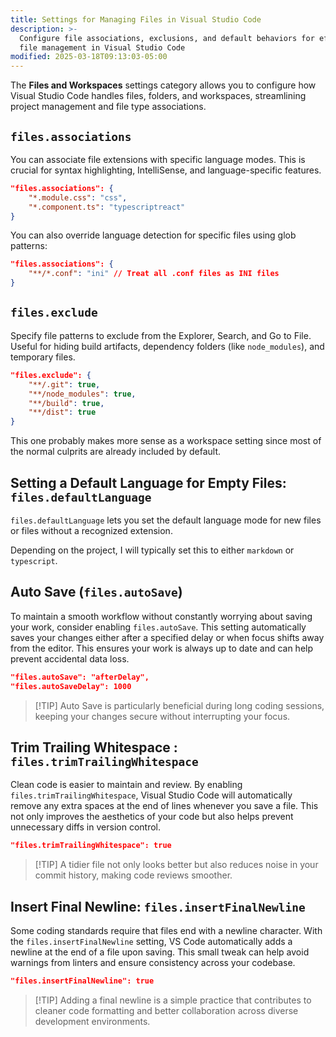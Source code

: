 ```yaml
---
title: Settings for Managing Files in Visual Studio Code
description: >-
  Configure file associations, exclusions, and default behaviors for efficient
  file management in Visual Studio Code
modified: 2025-03-18T09:13:03-05:00
---
```


The **Files and Workspaces** settings category allows you to configure how Visual Studio Code handles files, folders, and workspaces, streamlining project management and file type associations.

## `files.associations`

You can associate file extensions with specific language modes. This is crucial for syntax highlighting, IntelliSense, and language-specific features.

```json
"files.associations": {
	"*.module.css": "css",
	"*.component.ts": "typescriptreact"
}
```

You can also override language detection for specific files using glob patterns:

```json
"files.associations": {
	"**/*.conf": "ini" // Treat all .conf files as INI files
}
```

## `files.exclude`

Specify file patterns to exclude from the Explorer, Search, and Go to File. Useful for hiding build artifacts, dependency folders (like `node_modules`), and temporary files.

```json
"files.exclude": {
    "**/.git": true,
    "**/node_modules": true,
    "**/build": true,
    "**/dist": true
}
```

This one probably makes more sense as a workspace setting since most of the normal culprits are already included by default.

## Setting a Default Language for Empty Files: `files.defaultLanguage`

`files.defaultLanguage` lets you set the default language mode for new files or files without a recognized extension.

Depending on the project, I will typically set this to either `markdown` or `typescript`.

## Auto Save (`files.autoSave`)

To maintain a smooth workflow without constantly worrying about saving your work, consider enabling `files.autoSave`. This setting automatically saves your changes either after a specified delay or when focus shifts away from the editor. This ensures your work is always up to date and can help prevent accidental data loss.

```json
"files.autoSave": "afterDelay",
"files.autoSaveDelay": 1000
```

> [!TIP] Auto Save is particularly beneficial during long coding sessions, keeping your changes secure without interrupting your focus.

## Trim Trailing Whitespace : `files.trimTrailingWhitespace`

Clean code is easier to maintain and review. By enabling `files.trimTrailingWhitespace`, Visual Studio Code will automatically remove any extra spaces at the end of lines whenever you save a file. This not only improves the aesthetics of your code but also helps prevent unnecessary diffs in version control.

```json
"files.trimTrailingWhitespace": true
```

> [!TIP] A tidier file not only looks better but also reduces noise in your commit history, making code reviews smoother.

## Insert Final Newline: `files.insertFinalNewline`

Some coding standards require that files end with a newline character. With the `files.insertFinalNewline` setting, VS Code automatically adds a newline at the end of a file upon saving. This small tweak can help avoid warnings from linters and ensure consistency across your codebase.

```json
"files.insertFinalNewline": true
```

> [!TIP] Adding a final newline is a simple practice that contributes to cleaner code formatting and better collaboration across diverse development environments.
